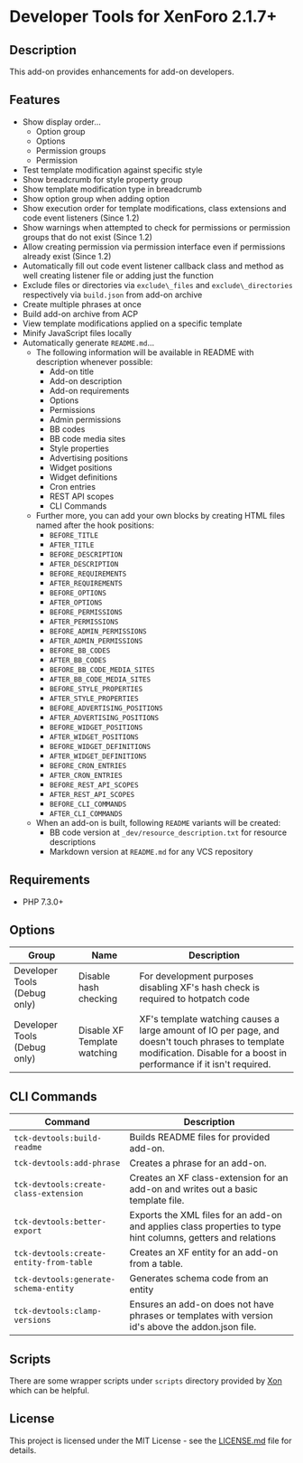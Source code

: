 Developer Tools for XenForo 2.1.7+
==================================

Description
-----------

This add-on provides enhancements for add-on developers.

Features
--------

- Show display order... 
  - Option group
  - Options
  - Permission groups
  - Permission
- Test template modification against specific style
- Show breadcrumb for style property group
- Show template modification type in breadcrumb
- Show option group when adding option
- Show execution order for template modifications, class extensions and code event listeners (Since 1.2)
- Show warnings when attempted to check for permissions or permission groups that do not exist (Since 1.2)
- Allow creating permission via permission interface even if permissions already exist (Since 1.2)
- Automatically fill out code event listener callback class and method as well creating listener file or adding just the function
- Exclude files or directories via `exclude\_files` and `exclude\_directories` respectively via `build.json` from add-on archive
- Create multiple phrases at once
- Build add-on archive from ACP
- View template modifications applied on a specific template
- Minify JavaScript files locally
- Automatically generate `README.md`... 
  - The following information will be available in README with description whenever possible: 
      - Add-on title
      - Add-on description
      - Add-on requirements
      - Options
      - Permissions
      - Admin permissions
      - BB codes
      - BB code media sites
      - Style properties
      - Advertising positions
      - Widget positions
      - Widget definitions
      - Cron entries
      - REST API scopes
      - CLI Commands
  - Further more, you can add your own blocks by creating HTML files named after the hook positions: 
      - `BEFORE_TITLE`
      - `AFTER_TITLE`
      - `BEFORE_DESCRIPTION`
      - `AFTER_DESCRIPTION`
      - `BEFORE_REQUIREMENTS`
      - `AFTER_REQUIREMENTS`
      - `BEFORE_OPTIONS`
      - `AFTER_OPTIONS`
      - `BEFORE_PERMISSIONS`
      - `AFTER_PERMISSIONS`
      - `BEFORE_ADMIN_PERMISSIONS`
      - `AFTER_ADMIN_PERMISSIONS`
      - `BEFORE_BB_CODES`
      - `AFTER_BB_CODES`
      - `BEFORE_BB_CODE_MEDIA_SITES`
      - `AFTER_BB_CODE_MEDIA_SITES`
      - `BEFORE_STYLE_PROPERTIES`
      - `AFTER_STYLE_PROPERTIES`
      - `BEFORE_ADVERTISING_POSITIONS`
      - `AFTER_ADVERTISING_POSITIONS`
      - `BEFORE_WIDGET_POSITIONS`
      - `AFTER_WIDGET_POSITIONS`
      - `BEFORE_WIDGET_DEFINITIONS`
      - `AFTER_WIDGET_DEFINITIONS`
      - `BEFORE_CRON_ENTRIES`
      - `AFTER_CRON_ENTRIES`
      - `BEFORE_REST_API_SCOPES`
      - `AFTER_REST_API_SCOPES`
      - `BEFORE_CLI_COMMANDS`
      - `AFTER_CLI_COMMANDS`
  - When an add-on is built, following `README` variants will be created: 
      - BB code version at `_dev/resource_description.txt` for resource descriptions
      - Markdown version at `README.md` for any VCS repository

Requirements
------------

- PHP 7.3.0+

Options
-------

| Group                        | Name                         | Description                                                                                                                                                               |
| ---------------------------- | ---------------------------- | ------------------------------------------------------------------------------------------------------------------------------------------------------------------------- |
| Developer Tools (Debug only) | Disable hash checking        | For development purposes disabling XF's hash check is required to hotpatch code                                                                                           |
| Developer Tools (Debug only) | Disable XF Template watching | XF's template watching causes a large amount of IO per page, and doesn't touch phrases to template modification. Disable for a boost in performance if it isn't required. |

CLI Commands
------------

| Command                                 | Description                                                                                                  |
| --------------------------------------- | ------------------------------------------------------------------------------------------------------------ |
| `tck-devtools:build-readme`             | Builds README files for provided add-on.                                                                     |
| `tck-devtools:add-phrase`               | Creates a phrase for an add-on.                                                                              |
| `tck-devtools:create-class-extension`   | Creates an XF class-extension for an add-on and writes out a basic template file.                            |
| `tck-devtools:better-export`            | Exports the XML files for an add-on and applies class properties to type hint columns, getters and relations |
| `tck-devtools:create-entity-from-table` | Creates an XF entity for an add-on from a table.                                                             |
| `tck-devtools:generate-schema-entity`   | Generates schema code from an entity                                                                         |
| `tck-devtools:clamp-versions`           | Ensures an add-on does not have phrases or templates with version id's above the addon.json file.            |

Scripts
-------

There are some wrapper scripts under `scripts` directory provided by [Xon](https://xenforo.com/community/members/xon.71874/) which can be helpful.

License
-------

This project is licensed under the MIT License - see the [LICENSE.md](https://github.com/ticktackk/DeveloperToolsForXF2/blob/master/LICENSE.md) file for details.
